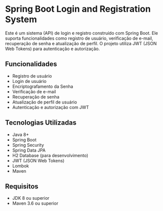 # Spring Boot Login and Registration System

Este é um sistema (API) de login e registro construído com Spring Boot. Ele suporta funcionalidades como registro de usuário, verificação de e-mail, recuperação de senha e atualização de perfil. O projeto utiliza JWT (JSON Web Tokens) para autenticação e autorização.

## Funcionalidades

- Registro de usuário
- Login de usuário
- Encriptografamento da Senha
- Verificação de e-mail
- Recuperação de senha
- Atualização de perfil de usuário
- Autenticação e autorização com JWT

## Tecnologias Utilizadas

- Java 8+
- Spring Boot
- Spring Security
- Spring Data JPA
- H2 Database (para desenvolvimento)
- JWT (JSON Web Tokens)
- Lombok
- Maven

## Requisitos

- JDK 8 ou superior
- Maven 3.6 ou superior
